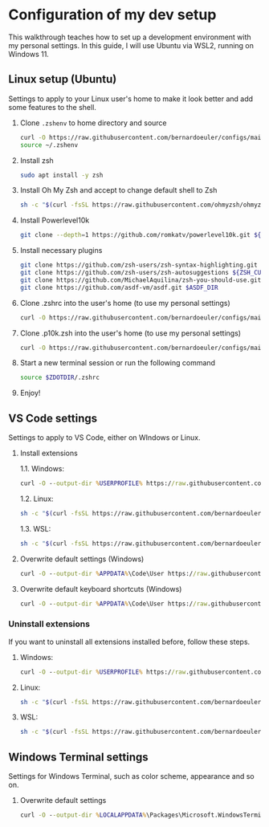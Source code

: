 # Configuration of my dev setup
This walkthrough teaches how to set up a development environment with my personal settings. In this guide, I will use Ubuntu via WSL2, running on Windows 11.

## Linux setup (Ubuntu)
Settings to apply to your Linux user's home to make it look better and add some features to the shell.

1. Clone `.zshenv` to home directory and source
    ```zsh
    curl -O https://raw.githubusercontent.com/bernardoeuler/configs/main/linux/.zshenv
    source ~/.zshenv
    ```

2. Install zsh
    ```zsh
    sudo apt install -y zsh
    ```

3. Install Oh My Zsh and accept to change default shell to Zsh
    ```zsh
    sh -c "$(curl -fsSL https://raw.githubusercontent.com/ohmyzsh/ohmyzsh/master/tools/install.sh)"
    ```

4. Install Powerlevel10k
    ```zsh
    git clone --depth=1 https://github.com/romkatv/powerlevel10k.git ${ZSH_CUSTOM:-$HOME/.oh-my-zsh/custom}/themes/powerlevel10k
    ```

5. Install necessary plugins
    ```zsh
    git clone https://github.com/zsh-users/zsh-syntax-highlighting.git ${ZSH_CUSTOM:-~/.oh-my-zsh/custom}/plugins/zsh-syntax-highlighting
    git clone https://github.com/zsh-users/zsh-autosuggestions ${ZSH_CUSTOM:-~/.oh-my-zsh/custom}/plugins/zsh-autosuggestions
    git clone https://github.com/MichaelAquilina/zsh-you-should-use.git $ZSH_CUSTOM/plugins/you-should-use
    git clone https://github.com/asdf-vm/asdf.git $ASDF_DIR
    ```

6. Clone .zshrc into the user's home (to use my personal settings)
    ```zsh
    curl -O https://raw.githubusercontent.com/bernardoeuler/configs/main/linux/.zshrc --output-dir $ZDOTDIR
    ```

7. Clone .p10k.zsh into the user's home (to use my personal settings)
    ```zsh
    curl -O https://raw.githubusercontent.com/bernardoeuler/configs/main/linux/.p10k.zsh --output-dir $ZDOTDIR
    ```

8. Start a new terminal session or run the following command
    ```zsh
    source $ZDOTDIR/.zshrc
    ```

9. Enjoy!


## VS Code settings
Settings to apply to VS Code, either on WIndows or Linux.

1. Install extensions

   1.1. Windows:
    ```cmd
    curl -O --output-dir %USERPROFILE% https://raw.githubusercontent.com/bernardoeuler/configs/main/vscode/install-vscode-extensions.bat && %USERPROFILE%\install-vscode-extensions.bat && del %USERPROFILE%\install-vscode-extensions.bat
    ```
   1.2. Linux:
    ```zsh
    sh -c "$(curl -fsSL https://raw.githubusercontent.com/bernardoeuler/configs/main/vscode/install-vscode-extensions.sh)"
    ```
   1.3. WSL:
    ```zsh
    sh -c "$(curl -fsSL https://raw.githubusercontent.com/bernardoeuler/configs/main/vscode/install-vscode-extensions-wsl.sh)"
    ```

3. Overwrite default settings (Windows)
    ```cmd
    curl -O --output-dir %APPDATA%\Code\User https://raw.githubusercontent.com/bernardoeuler/configs/main/vscode/settings.json
    ```

4. Overwrite default keyboard shortcuts (Windows)
    ```cmd
    curl -O --output-dir %APPDATA%\Code\User https://raw.githubusercontent.com/bernardoeuler/configs/main/vscode/keybindings.json
    ```

### Uninstall extensions
If you want to uninstall all extensions installed before, follow these steps.

1. Windows:
    ```cmd
    curl -O --output-dir %USERPROFILE% https://raw.githubusercontent.com/bernardoeuler/configs/main/vscode/uninstall-vscode-extensions.bat && %USERPROFILE%\uninstall-vscode-extensions.bat && del %USERPROFILE%\uninstall-vscode-extensions.bat
    ```

2. Linux:
    ```zsh
    sh -c "$(curl -fsSL https://raw.githubusercontent.com/bernardoeuler/configs/main/vscode/uninstall-vscode-extensions.sh)"
    ```

3. WSL:
    ```zsh
    sh -c "$(curl -fsSL https://raw.githubusercontent.com/bernardoeuler/configs/main/vscode/uninstall-vscode-extensions-wsl.sh)"
    ```


## Windows Terminal settings
Settings for Windows Terminal, such as color scheme, appearance and so on.

1. Overwrite default settings
    ```cmd
    curl -O --output-dir %LOCALAPPDATA%\Packages\Microsoft.WindowsTerminal_8wekyb3d8bbwe\LocalState https://raw.githubusercontent.com/bernardoeuler/configs/main/windows-terminal/settings.json
    ```
